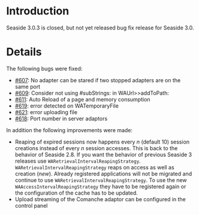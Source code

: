 # Introduction #
Seaside 3.0.3 is closed, but not yet released bug fix release for Seaside 3.0.


# Details #

The following bugs were fixed:
  * [#607](https://github.com/SeasideSt/Seaside/issues/607): 	No adapter can be stared if two stopped adapters are on the same port
  * [#609](https://github.com/SeasideSt/Seaside/issues/609): 	Consider not using #subStrings: in WAUrl>>addToPath:
  * [#611](https://github.com/SeasideSt/Seaside/issues/611):	Auto Reload of a page and memory consumption
  * [#619](https://github.com/SeasideSt/Seaside/issues/619):	error detected on WATemporaryFile
  * [#621](https://github.com/SeasideSt/Seaside/issues/621): 	error uploading file
  * [#618](https://github.com/SeasideSt/Seaside/issues/618): 	Port number in server adaptors

In addition the following improvements were made:
  * Reaping of expired sessions now happens every _n_ (default 10) session creations instead of every _n_ session accesses. This is back to the behavior of Seaside 2.8. If you want the behavior of previous Seaside 3 releases use `WARetrievalIntervalReapingStrategy`. `WARetrievalIntervalReapingStrategy` reaps on access as well as creation (_new_). Already registered applications will not be migrated and continue to use `WARetrievalIntervalReapingStrategy`. To use the new `WAAccessIntervalReapingStrategy` they have to be registered again or the configuration of the cache has to be updated.
  * Upload streaming of the Comanche adaptor can be configured in the control panel
